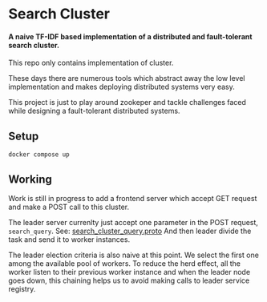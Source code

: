 # Search Cluster 
#### A naive TF-IDF based implementation of a distributed and fault-tolerant search cluster.

This repo only contains implementation of cluster.

These days there are numerous tools which abstract away the low level implementation and makes deploying distributed systems very easy.

This project is just to play around zookeper and tackle challenges faced while designing a fault-tolerant distributed systems.


Setup
-----
```
docker compose up
```

Working
-------
Work is still in progress to add a frontend server which accept GET request and make a POST call to this cluster.

The leader server currenlty just accept one parameter in the POST request, `search_query`.
See: [search_cluster_query.proto](https://github.com/kakshay21/distributed-search-cluster/blob/main/src/main/java/model/proto/search_cluster_query.proto#L10)
And then leader divide the task and send it to worker instances.


The leader election criteria is also naive at this point. We select the first one among the available pool of workers.
To reduce the herd effect, all the worker listen to their previous worker instance and when the leader node goes down, this chaining helps us to avoid making calls to leader service registry.
